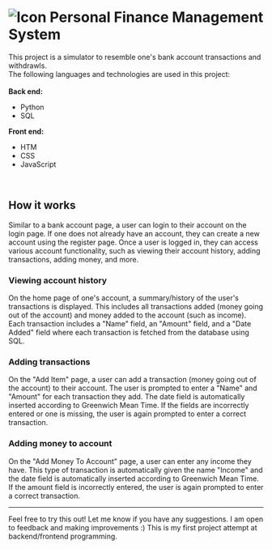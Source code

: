 # ![Icon](static/favicon.ico) Personal Finance Management System    

This project is a simulator to resemble one's bank account transactions and withdrawls.
<br />
The following languages and technologies are used in this project:
<br />
<br />
 **Back end:**
* Python
* SQL

**Front end:**
* HTM
* CSS
* JavaScript

<br />

## How it works
Similar to a bank account page, a user can login to their account on the login page. 
If one does not already have an account, they can create a new account using the register page.
Once a user is logged in, they can access various account functionality, such as viewing their account history, adding transactions, adding money, and more.

### Viewing account history
On the home page of one's account, a summary/history of the user's transactions is displayed.
This includes all transactions added (money going out of the account) and money added to the account (such as income).
Each transaction includes a "Name" field, an "Amount" field, and a "Date Added" field where each transaction is fetched from the database using SQL.

### Adding transactions
On the "Add Item" page, a user can add a transaction (money going out of the account) to their account.
The user is prompted to enter a "Name" and "Amount" for each transaction they add. 
The date field is automatically inserted according to Greenwich Mean Time.
If the fields are incorrectly entered or one is missing, the user is again prompted to enter a correct transaction.

### Adding money to account
On the "Add Money To Account" page, a user can enter any income they have.
This type of transaction is automatically given the name "Income" and the date field is automatically inserted according to Greenwich Mean Time.
If the amount field is incorrectly entered, the user is again prompted to enter a correct transaction.

<hr>
Feel free to try this out! Let me know if you have any suggestions. I am open to feedback and making improvements :)
This is my first project attempt at backend/frontend programming.

